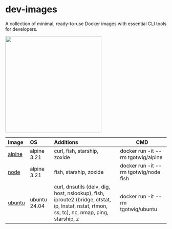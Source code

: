 # dev-images

A collection of minimal, ready-to-use Docker images with essential CLI tools for developers.

<img src="https://github.com/user-attachments/assets/16c25a38-4b6f-47ac-8fc5-5faa28ce573e" width="300">

| Image                                         | OS  | Additions | CMD |
| :--                                           | :-- | :--       | --- |
| [alpine](https://github.com/tgotwig/alpine)   | alpine 3.21 | curl, fish, starship, zoxide | docker run -it --rm tgotwig/alpine |
| [node](https://github.com/tgotwig/node)       | alpine 3.21 | fish, starship, zoxide | docker run -it --rm tgotwig/node fish |
| [ubuntu](https://github.com/tgotwig/ubuntu)   | ubuntu 24.04 | curl, dnsutils (delv, dig, host, nslookup), fish, iproute2 (bridge, ctstat, ip, lnstat, nstat, rtmon, ss, tc), nc, nmap, ping, starship, z | docker run -it --rm tgotwig/ubuntu |
